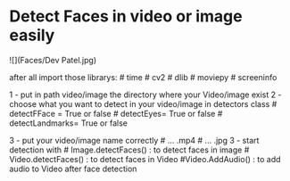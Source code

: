 # Detect Faces in video or image easily 
![](Faces/Dev Patel.jpg)

after all import those librarys:
        # time
        # cv2
        # dlib
        # moviepy
        # screeninfo

1 - put in path video/image the directory where your Video/image exist
2 - choose what you want to detect in your video/image in detectors class
        # detectFFace = True or false
        # detectEyes= True or false
        # detectLandmarks= True or false
        
3 - put your video/image name correctly
        # ... .mp4
        # ... .jpg
3 - start detection with 
        # Image.detectFaces() : to detect faces in image
        # Video.detectFaces() : to detect faces in Video
        #Video.AddAudio()     : to add audio to Video after face detection


